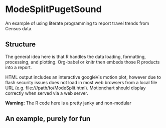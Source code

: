 ModeSplitPugetSound
===================

An example of using literate programming to report travel trends from Census data.

Structure
---------
The general idea here is that R handles the data loading, formatting, processing, and plotting. Org-babel or knitr then embeds those R products into a report.

HTML output includes an interactive googleVis motion plot, however due to flash security issues does not load in most web browsers from a local file URL (e.g. file:///path/to/ModeSplit.html). Motionchart should display correctly when served via a web server.

**Warning:** The R code here is a pretty janky and non-modular



An example, purely for fun
----------------------------

<!-- MotionChart generated in R 2.15.0 by googleVis 0.2.16 package -->
<!-- Fri Jun 22 13:47:54 2012 -->


<!-- jsHeader -->
<script type="text/javascript" src="http://www.google.com/jsapi">
</script>
<script type="text/javascript">
 
// jsData 
function gvisDataMotionChartID7c051bfa22dc ()
{
  var data = new google.visualization.DataTable();
  var datajson =
[
 [
 "Drove alone",
new Date(2006,0,1),
1231475,
14482.90941,
70.43947345,
0.6355378019 
],
[
 "Carpooled",
new Date(2006,0,1),
204090,
8388.804086,
11.67379942,
0.4716831438 
],
[
 "Public transport",
new Date(2006,0,1),
131690,
6429.194662,
7.532572125,
0.3633286024 
],
[
 "Bicycled",
new Date(2006,0,1),
12784,
1749.509931,
0.7312354928,
0.09991854306 
],
[
 "Walked",
new Date(2006,0,1),
53676,
 3989.12083,
3.070228122,
0.2269962942 
],
[
 "Worked at home",
new Date(2006,0,1),
94654,
4298.824142,
5.414139889,
0.2424738811 
],
[
 "Drove alone",
new Date(2007,0,1),
1264960,
13655.19447,
70.54141832,
0.564761091 
],
[
 "Carpooled",
new Date(2007,0,1),
205123,
7568.275695,
11.43883392,
0.4138426908 
],
[
 "Public transport",
new Date(2007,0,1),
142653,
6781.316981,
7.955148738,
0.3737520635 
],
[
 "Bicycled",
new Date(2007,0,1),
12846,
1940.757069,
0.7163665727,
0.1081033522 
],
[
 "Walked",
new Date(2007,0,1),
61301,
4776.818188,
3.418495039,
0.2652301389 
],
[
 "Worked at home",
new Date(2007,0,1),
86572,
4808.436128,
4.827750812,
0.2658574257 
],
[
 "Drove alone",
new Date(2008,0,1),
1276601,
15682.83877,
 68.8225032,
0.7144265501 
],
[
 "Carpooled",
new Date(2008,0,1),
226314,
8950.888783,
12.20075497,
0.4758456843 
],
[
 "Public transport",
new Date(2008,0,1),
147489,
6564.341551,
7.951240971,
0.3500121717 
],
[
 "Bicycled",
new Date(2008,0,1),
16599,
1655.829097,
0.8948643552,
0.08907318175 
],
[
 "Walked",
new Date(2008,0,1),
68571,
6113.269829,
3.696713278,
0.3286748979 
],
[
 "Worked at home",
new Date(2008,0,1),
94770,
5310.131166,
5.109120727,
0.284298652 
],
[
 "Drove alone",
new Date(2009,0,1),
1259061,
 15057.5069,
69.46160212,
0.6316070052 
],
[
 "Carpooled",
new Date(2009,0,1),
203601,
9408.334284,
11.23253889,
0.5116651145 
],
[
 "Public transport",
new Date(2009,0,1),
156083,
6959.020764,
8.611000772,
0.378052565 
],
[
 "Bicycled",
new Date(2009,0,1),
16661,
2539.817513,
0.919176873,
0.1399380834 
],
[
 "Walked",
new Date(2009,0,1),
64054,
5291.828606,
3.533818824,
0.2906533828 
],
[
 "Worked at home",
new Date(2009,0,1),
93334,
7054.560298,
5.149177976,
  0.3871347 
],
[
 "Drove alone",
new Date(2010,0,1),
1248870,
12296.00016,
70.31870244,
0.4079991773 
],
[
 "Carpooled",
new Date(2010,0,1),
182465,
 6834.57709,
10.27384919,
0.3760492624 
],
[
 "Public transport",
new Date(2010,0,1),
144307,
6597.168862,
8.125330093,
0.3657931867 
],
[
 "Bicycled",
new Date(2010,0,1),
18184,
2697.344064,
1.023865803,
0.151657761 
],
[
 "Walked",
new Date(2010,0,1),
66472,
5524.101556,
3.742763289,
0.3096112119 
],
[
 "Worked at home",
new Date(2010,0,1),
96727,
5029.724148,
5.446297158,
0.2798697951 
] 
];
data.addColumn('string','year');
data.addColumn('date','mode');
data.addColumn('number','estimate');
data.addColumn('number','MOE');
data.addColumn('number','pctestimate');
data.addColumn('number','pctMOE');
data.addRows(datajson);
return(data);
}
 
// jsDrawChart
function drawChartMotionChartID7c051bfa22dc() {
  var data = gvisDataMotionChartID7c051bfa22dc();
  var options = {};
options["width"] =    900;
options["height"] =    600;
options["thickness"] =      5;
options["state"] = "{\"yAxisOption\":\"4\",\"time\":\"2010\",\"yZoomedDataMax\":1.023865803,\"showTrails\":false,\"nonSelectedAlpha\":0.4,\"colorOption\":\"_UNIQUE_COLOR\",\"xZoomedDataMin\":1136073600000,\"xZoomedIn\":false,\"sizeOption\":\"_UNISIZE\",\"xLambda\":1,\"uniColorForNonSelected\":false,\"orderedByX\":false,\"xAxisOption\":\"_TIME\",\"yZoomedIn\":false,\"iconType\":\"LINE\",\"duration\":{\"timeUnit\":\"D\",\"multiplier\":1},\"xZoomedDataMax\":1262304000000,\"yZoomedDataMin\":0,\"iconKeySettings\":[{\"key\":{\"dim0\":\"Bicycled\"}}],\"yLambda\":1,\"dimensions\":{\"iconDimensions\":[\"dim0\"]},\"playDuration\":15000,\"orderedByY\":false};";
options["showChartButtons"] = false;
options["showHeader"] = false;
options["showXMetricPicker"] = false;
options["showYMetricPicker"] = false;
options["showXScalePicker"] = false;
options["showYScalePicker"] = false;
options["showAdvancedPanel"] = true;

     var chart = new google.visualization.MotionChart(
       document.getElementById('MotionChartID7c051bfa22dc')
     );
     chart.draw(data,options);
    

}
  
 
// jsDisplayChart 
function displayChartMotionChartID7c051bfa22dc()
{
  google.load("visualization", "1", { packages:["motionchart"] }); 
  google.setOnLoadCallback(drawChartMotionChartID7c051bfa22dc);
}
 
// jsChart 
displayChartMotionChartID7c051bfa22dc()
 
<!-- jsFooter -->  
//-->
</script>
 
<!-- divChart -->
  
<div id="MotionChartID7c051bfa22dc"
  style="width: 900px; height: 600px;">
</div>


